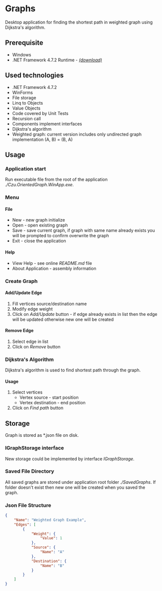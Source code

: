 # Graphs

Desktop application for finding the shortest path in weighted graph using Dijkstra's algorithm.

## Prerequisite

* Windows
* .NET Framework 4.7.2 Runtime - [*(download)*](https://dotnet.microsoft.com/en-us/download/dotnet-framework/thank-you/net472-offline-installer)

## Used technologies

* .NET Framework 4.7.2
* WinForms
* File storage
* Linq to Objects
* Value Objects
* Code covered by Unit Tests
* Recursion call
* Components implement interfaces
* Dijkstra's algorithm
* Weighted graph: current version includes only undirected graph implementation (A, B) = (B, A)

## Usage

### Application start

Run executable file from the root of the application *./Czu.OrientedGraph.WinApp.exe*.

### Menu

#### File

* New - new graph initialize
* Open - open existing graph
* Save - save current graph, if graph with same name already exists you will be prompted to confirm overwrite the graph
* Exit - close the application

#### Help

* View Help - see online *README.md* file
* About Application - assembly information

### Create Graph

#### Add/Update Edge

1) Fill vertices source/destination name
2) Modify edge weight
3) Click on *Add/Update* button - if edge already exists in list then the edge will be updated otherwise new one will be created

#### Remove Edge

1) Select edge in list
2) Click on *Remove* button

### Dijkstra's Algorithm

Dijkstra's algorithm is used to find shortest path through the graph.

#### Usage

1) Select vertices
   * Vertex source - start position
   * Vertex destination - end position
2) Click on *Find path* button

## Storage

Graph is stored as *.json file on disk.

### IGraphStorage interface

New storage could be implemented by interface *IGraphStorage*.

### Saved File Directory

All saved graphs are stored under application root folder *./SavedGraphs*. If folder doesn't exist then new one will be created when you saved the graph.

### Json File Structure

```json
{
    "Name": "Weighted Graph Example",
    "Edges": [
        {
            "Weight": {
                "Value": 1
            },
            "Source": {
                "Name": "A"
            },
            "Destination": {
                "Name": "B"
            }
        }
    ]
}
```